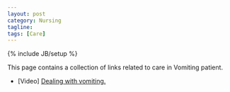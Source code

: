 ```yaml
---
layout: post
category: Nursing
tagline: 
tags: [Care]
---
```

{% include JB/setup %}

This page contains a collection of links related to care in Vomiting patient.


* [Video] [Dealing with vomiting.](https://www.minnanokaigo.com/channel/excretion/no4/) 